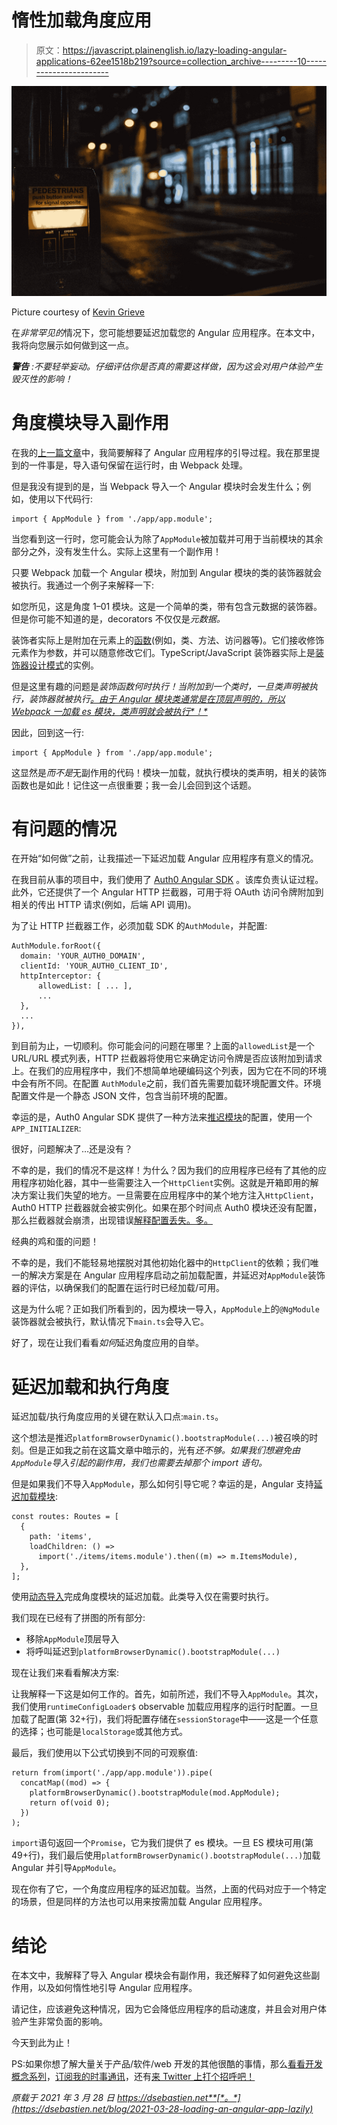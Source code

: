 # 惰性加载角度应用

> 原文：<https://javascript.plainenglish.io/lazy-loading-angular-applications-62ee1518b219?source=collection_archive---------10----------------------->

![](img/ed5f8400d0967166319650fc17acaab6.png)

Picture courtesy of [Kevin Grieve](https://unsplash.com/@grievek1610begur)

在*非常罕见的*情况下，您可能想要延迟加载您的 Angular 应用程序。在本文中，我将向您展示如何做到这一点。

***警告*** *:不要轻举妄动。仔细评估你是否真的需要这样做，因为这会对用户体验产生毁灭性的影响！*

# 角度模块导入副作用

在我的[上一篇文章](https://dsebastien.net/blog/2021-03-28-angular-application-bootstrap)中，我简要解释了 Angular 应用程序的引导过程。我在那里提到的一件事是，导入语句保留在运行时，由 Webpack 处理。

但是我没有提到的是，当 Webpack 导入一个 Angular 模块时会发生什么；例如，使用以下代码行:

```
import { AppModule } from './app/app.module';
```

当您看到这一行时，您可能会认为除了`AppModule`被加载并可用于当前模块的其余部分之外，没有发生什么。实际上这里有一个副作用！

只要 Webpack 加载一个 Angular 模块，附加到 Angular 模块的类的装饰器就会被执行。我通过一个例子来解释一下:

如您所见，这是角度 1–01 模块。这是一个简单的类，带有包含元数据的装饰器。但是你可能不知道的是，decorators 不仅仅是*元数据。*

装饰者实际上是附加在元素上的[函数](https://www.typescriptlang.org/docs/handbook/decorators.html)(例如，类、方法、访问器等)。它们接收修饰元素作为参数，并可以随意修改它们。TypeScript/JavaScript 装饰器实际上是[装饰器设计模式](https://en.wikipedia.org/wiki/Decorator_pattern)的实例。

但是这里有趣的问题是*装饰函数何时执行！当附加到一个类时，一旦类声明被执行，装饰器就被执行[。由于 Angular 模块类通常是在顶层声明的，所以 Webpack 一加载 es 模块，类声明就会被执行*！*](https://stackoverflow.com/questions/50182601/when-does-decorator-code-execute)*

因此，回到这一行:

```
import { AppModule } from './app/app.module';
```

这显然是*而不是*无副作用的代码！模块一加载，就执行模块的类声明，相关的装饰函数也是如此！记住这一点很重要；我一会儿会回到这个话题。

# 有问题的情况

在开始“如何做”之前，让我描述一下延迟加载 Angular 应用程序有意义的情况。

在我目前从事的项目中，我们使用了 [Auth0 Angular SDK](https://github.com/auth0/auth0-angular) 。该库负责认证过程。此外，它还提供了一个 Angular HTTP 拦截器，可用于将 OAuth 访问令牌附加到相关的传出 HTTP 请求(例如，后端 API 调用)。

为了让 HTTP 拦截器工作，必须加载 SDK 的`AuthModule`，并配置:

```
AuthModule.forRoot({
  domain: 'YOUR_AUTH0_DOMAIN',
  clientId: 'YOUR_AUTH0_CLIENT_ID',
  httpInterceptor: {
      allowedList: [ ... ],
      ...
  },
  ...
}),
```

到目前为止，一切顺利。你可能会问的问题在哪里？上面的`allowedList`是一个 URL/URL 模式列表，HTTP 拦截器将使用它来确定访问令牌是否应该附加到请求上。在我们的应用程序中，我们不想简单地硬编码这个列表，因为它在不同的环境中会有所不同。在配置 `AuthModule`之前，我们首先需要加载环境配置文件。环境配置文件是一个静态 JSON 文件，包含当前环境的配置。

幸运的是，Auth0 Angular SDK 提供了一种方法来[推迟模块](https://github.com/auth0/auth0-angular#dynamic-configuration)的配置，使用一个`APP_INITIALIZER`:

很好，问题解决了…还是没有？

不幸的是，我们的情况不是这样！为什么？因为我们的应用程序已经有了其他的应用程序初始化器，其中一些需要注入一个`HttpClient`实例。这就是开箱即用的解决方案让我们失望的地方。一旦需要在应用程序中的某个地方注入`HttpClient`，Auth0 HTTP 拦截器就会被实例化。如果在那个时间点 Auth0 模块还没有配置，那么拦截器就会崩溃，出现错误[解释配置丢失。多。](https://github.com/auth0/auth0-angular/issues/70)

经典的鸡和蛋的问题！

不幸的是，我们不能轻易地摆脱对其他初始化器中的`HttpClient`的依赖；我们唯一的解决方案是在 Angular 应用程序启动之前加载配置，并延迟对`AppModule`装饰器的评估，以确保我们的配置在运行时已经加载/可用。

这是为什么呢？正如我们所看到的，因为模块一导入，`AppModule`上的`@NgModule`装饰器就会被执行，默认情况下`main.ts`会导入它。

好了，现在让我们看看*如何*延迟角度应用的自举。

# 延迟加载和执行角度

延迟加载/执行角度应用的关键在默认入口点:`main.ts`。

这个想法是推迟`platformBrowserDynamic().bootstrapModule(...)`被召唤的时刻。但是正如我之前在这篇文章中暗示的，光有*还不够。如果我们想避免由`AppModule`导入引起的副作用，我们也需要去掉那个 import 语句。*

但是如果我们不导入`AppModule`，那么如何引导它呢？幸运的是，Angular 支持[延迟加载模块](https://angular.io/guide/lazy-loading-ngmodules):

```
const routes: Routes = [
  {
    path: 'items',
    loadChildren: () =>
      import('./items/items.module').then((m) => m.ItemsModule),
  },
];
```

使用[动态导入](https://developer.mozilla.org/en-US/docs/Web/JavaScript/Reference/Statements/import#dynamic_imports)完成角度模块的延迟加载。此类导入仅在需要时执行。

我们现在已经有了拼图的所有部分:

*   移除`AppModule`顶层导入
*   将呼叫延迟到`platformBrowserDynamic().bootstrapModule(...)`

现在让我们来看看解决方案:

让我解释一下这是如何工作的。首先，如前所述，我们不导入`AppModule`。其次，我们使用`runtimeConfigLoader$` observable 加载应用程序的运行时配置。一旦加载了配置(第 32+行)，我们将配置存储在`sessionStorage`中——这是一个任意的选择；也可能是`localStorage`或其他方式。

最后，我们使用以下公式切换到不同的可观察值:

```
return from(import('./app/app.module')).pipe(
  concatMap((mod) => {
    platformBrowserDynamic().bootstrapModule(mod.AppModule);
    return of(void 0);
  })
);
```

`import`语句返回一个`Promise`，它为我们提供了 es 模块。一旦 ES 模块可用(第 49+行)，我们最后使用`platformBrowserDynamic().bootstrapModule(...)`加载 Angular 并引导`AppModule`。

现在你有了它，一个角度应用程序的延迟加载。当然，上面的代码对应于一个特定的场景，但是同样的方法也可以用来按需加载 Angular 应用程序。

# 结论

在本文中，我解释了导入 Angular 模块会有副作用，我还解释了如何避免这些副作用，以及如何惰性地引导 Angular 应用程序。

请记住，应该避免这种情况，因为它会降低应用程序的启动速度，并且会对用户体验产生非常负面的影响。

今天到此为止！

PS:如果你想了解大量关于产品/软件/web 开发的其他很酷的事情，那么[看看开发概念系列](https://dev-concepts.dev)，[订阅我的时事通讯](https://mailchi.mp/fb661753d54a/developassion-newsletter)，还有[来 Twitter 上打个招呼吧！](https://twitter.com/dSebastien)

*原载于 2021 年 3 月 28 日 https://dsebastien.net**[*。*](https://dsebastien.net/blog/2021-03-28-loading-an-angular-app-lazily)*
